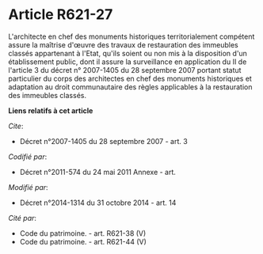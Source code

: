 # Article R621-27

L'architecte en chef des monuments historiques territorialement compétent assure la maîtrise d'œuvre des travaux de
restauration des immeubles classés appartenant à l'Etat,           qu'ils soient ou non mis à la disposition d'un
établissement public, dont il assure la surveillance en application du II de l'article 3 du décret n° 2007-1405 du 28
septembre 2007 portant statut particulier du corps des architectes en chef des monuments historiques et adaptation au droit
communautaire des règles applicables à la restauration des immeubles classés.

**Liens relatifs à cet article**

_Cite_:

  - Décret n°2007-1405 du 28 septembre 2007 - art. 3

_Codifié par_:

  - Décret n°2011-574 du 24 mai 2011 Annexe - art.

_Modifié par_:

  - Décret n°2014-1314 du 31 octobre 2014 - art. 14

_Cité par_:

  - Code du patrimoine. - art. R621-38 (V)
  - Code du patrimoine. - art. R621-44 (V)
